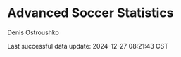 # Advanced Soccer Statistics
Denis Ostroushko

<!-- gfm -->

Last successful data update: 2024-12-27 08:21:43 CST
